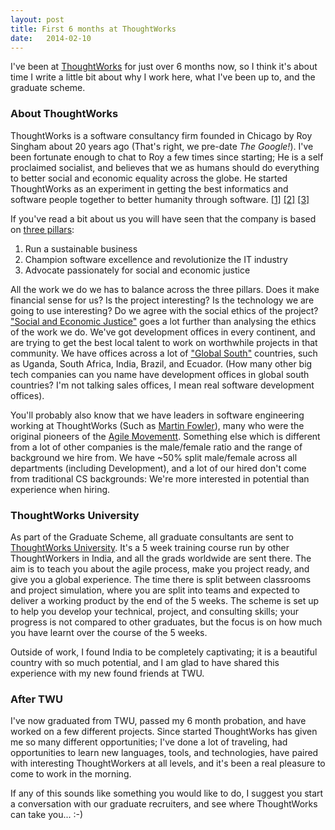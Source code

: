 ```yaml
---
layout: post
title: First 6 months at ThoughtWorks
date:   2014-02-10
---
```


I've been at [ThoughtWorks](http://www.thoughtworks.com/ "ThoughtWorks") for just over 6 months now, so I think it's about time I write a little bit about why I work here, what I've been up to, and the graduate scheme.

### About ThoughtWorks

ThoughtWorks is a software consultancy firm founded in Chicago by Roy Singham about 20 years ago (That's right, we pre-date *The Google!*). I've been fortunate enough to chat to Roy a few times since starting; He is a self proclaimed socialist, and believes that we as humans should do everything to better social and economic equality across the globe. He started ThoughtWorks as an experiment in getting the best informatics and software people together to better humanity through software. [[1]][fowler-social-experiment] [[2]][software-for-all] [[3]][socialist-state-thoughtworks]

 If you've read a bit about us you will have seen that the company is based on [three pillars](http://www.thoughtworks.com/about-us#our-mission "Our Mission"):

 1.    Run a sustainable business
 2.    Champion software excellence and revolutionize the IT industry
 3.    Advocate passionately for social and economic justice

All the work we do we has to balance across the three pillars. Does it make financial sense for us? Is the project interesting? Is the technology we are going to use interesting? Do we agree with the social ethics of the project? ["Social and Economic Justice"](http://www.thoughtworks.com/social-justice "Social Justice") goes a lot further than analysing the ethics of the work we do. We've got development offices in every continent, and are trying to get the best local talent to work on worthwhile projects in that community. We have offices across a lot of ["Global South"](http://en.wikipedia.org/wiki/North%E2%80%93South_divide "North South Divide") countries, such as Uganda, South Africa, India, Brazil, and Ecuador. (How many other big tech companies can you name have development offices in global south countries? I'm not talking sales offices, I mean real software development offices).

You'll probably also know that we have leaders in software engineering working at ThoughtWorks (Such as [Martin Fowler](http://martinfowler.com/ "Martin Fowler")), many who were the original pioneers of the [Agile Movementt](http://agilemanifesto.org/ "The Agile Manifesto"). Something else which is different from a lot of other companies is the male/female ratio and the range of background we hire from. We have ~50% split male/female across all departments (including Development), and a lot of our hired don't come from traditional CS backgrounds: We're more interested in potential than experience when hiring.

### ThoughtWorks University

As part of the Graduate Scheme, all graduate consultants are sent to [ThoughtWorks University](www.thoughtworks.com/join#graduate-opportunities "Graduate Opportunities"). It's a 5 week training course run by other ThoughtWorkers in India, and all the grads worldwide are sent there. The aim is to teach you about the agile process, make you project ready, and give you a global experience. The time there is split between classrooms and project simulation, where you are split into teams and expected to deliver a working product by the end of the 5 weeks. The scheme is set up to help you develop your technical, project, and consulting skills; your progress is not compared to other graduates, but the focus is on how much you have learnt over the course of the 5 weeks.

Outside of work, I found India to be completely captivating; it is a beautiful country with so much potential, and I am glad to have shared this experience with my new found friends at TWU.

### After TWU

I've now graduated from TWU, passed my 6 month probation, and have worked on a few different projects. Since started ThoughtWorks has given me so many different opportunities; I've done a lot of traveling, had opportunities to learn new languages, tools, and technologies, have paired with interesting ThoughtWorkers at all levels, and it's been a real pleasure to come to work in the morning.

If any of this sounds like something you would like to do, I suggest you start a conversation with our graduate recruiters, and see where ThoughtWorks can take you... :-)

  [fowler-social-experiment]: http://martinfowler.com/bliki/RoysSocialExperiment.html  "Roy's Social Experiment"
  [software-for-all]: http://www.thehindu.com/sci-tech/technology/software-for-all/article5039221.ece  "Software for All"
  [socialist-state-thoughtworks]: http://money.cnn.com/2008/03/14/technology/kirkpatrick_thoughtworks.fortune/h  "The Socialist State of ThoughtWorks"
